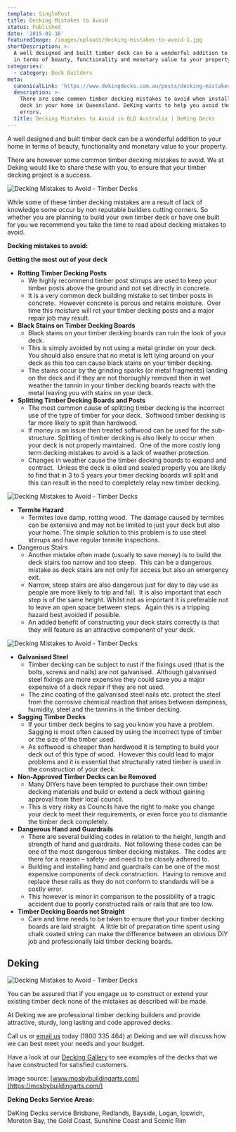 ```yaml
---
template: SinglePost
title: Decking Mistakes to Avoid
status: Published
date: '2015-01-16'
featuredImage: /images/uploads/decking-mistakes-to-avoid-1.jpg
shortDescription: >-
  A well designed and built timber deck can be a wonderful addition to your home
  in terms of beauty, functionality and monetary value to your property.
categories:
  - category: Deck Builders
meta:
  canonicalLink: 'https://www.dekingdecks.com.au/posts/decking-mistakes-to-avoid/'
  description: >-
    There are some common timber decking mistakes to avoid when installing a
    deck in your home in Queensland. DeKing wants to help you avoid these costly
    errors.
  title: Decking Mistakes to Avoid in QLD Australia | DeKing Decks
---
```

A well designed and built timber deck can be a wonderful addition to your home in terms of beauty, functionality and monetary value to your property.

There are however some common timber decking mistakes to avoid. We at Deking would like to share these with you, to ensure that your timber decking project is a success.

![Decking Mistakes to Avoid - Timber Decks](/images/uploads/decking-mistakes-to-avoid-1.jpg)

While some of these timber decking mistakes are a result of lack of knowledge some occur by non reputable builders cutting corners. So whether you are planning to build your own timber deck or have one built for you we recommend you take the time to read about decking mistakes to avoid.

**Decking mistakes to avoid:**

**Getting the most out of your deck**

* **Rotting Timber Decking Posts**
  * We highly recommend timber post stirrups are used to keep your timber posts above the ground and not set directly in concrete.
  * It is a very common deck building mistake to set timber posts in concrete.  However concrete is porous and retains moisture.  Over time this moisture will rot your timber decking posts and a major repair job may result.
* **Black Stains on Timber Decking Boards**
  * Black stains on your timber decking boards can ruin the look of your deck.
  * This is simply avoided by not using a metal grinder on your deck.  You should also ensure that no metal is left lying around on your deck as this too can cause black stains on your timber decking.
  * The stains occur by the grinding sparks (or metal fragments) landing on the deck and if they are not thoroughly removed then in wet weather the tannin in your timber decking boards reacts with the metal leaving you with stains on your deck.
* **Splitting Timber Decking Boards and Posts**
  * The most common cause of splitting timber decking is the incorrect use of the type of timber for your deck.  Softwood timber decking is far more likely to split than hardwood.
  * If money is an issue then treated softwood can be used for the sub-structure. Splitting of timber decking is also likely to occur when your deck is not properly maintained.  One of the more costly long term decking mistakes to avoid is a lack of weather protection.
  * Changes in weather cause the timber decking boards to expand and contract.  Unless the deck is oiled and sealed properly you are likely to find that in 3 to 5 years your timer decking boards will split and this can result in the need to completely relay new timber decking.

![Decking Mistakes to Avoid - Timber Decks](/images/uploads/decking-mistakes-to-avoid-2.jpg)

* **Termite Hazard**
  * Termites love damp, rotting wood.  The damage caused by termites can be extensive and may not be limited to just your deck but also your home. The simple solution to this problem is to use steel stirrups and have regular termite inspections.
* Dangerous Stairs
  * Another mistake often made (usually to save money) is to build the deck stairs too narrow and too steep.  This can be a dangerous mistake as deck stairs are not only for access but also an emergency exit.
  * Narrow, steep stairs are also dangerous just for day to day use as people are more likely to trip and fall.  It is also important that each step is of the same height. Whilst not as important it is preferable not to leave an open space between steps.  Again this is a tripping hazard best avoided if possible.
  * An added benefit of constructing your deck stairs correctly is that they will feature as an attractive component of your deck.

![Decking Mistakes to Avoid - Timber Decks](/images/uploads/decking-mistakes-to-avoid-3.jpg)

* **Galvanised Steel**
  * Timber decking can be subject to rust if the fixings used (that is the bolts, screws and nails) are not galvanised.  Although galvanised steel fixings are more expensive they could save you a major expensive of a deck repair if they are not used.
  * The zinc coating of the galvanised steel nails etc. protect the steel from the corrosive chemical reaction that arises between dampness, humidity, steel and the tannins in the timber decking.
* **Sagging Timber Decks**
  * If your timber deck begins to sag you know you have a problem.  Sagging is most often caused by using the incorrect type of timber or the size of the timber used.
  * As softwood is cheaper than hardwood it is tempting to build your deck out of this type of wood.  However this could lead to major problems and it is essential that structurally rated timber is used in the construction of your deck.
* **Non-Approved Timber Decks can be Removed**
  * Many DIYers have been tempted to purchase their own timber decking materials and build or extend a deck without gaining approval from their local council.
  * This is very risky as Councils have the right to make you change your deck to meet their requirements, or even force you to dismantle the timber deck completely.
* **Dangerous Hand and Guardrails**
  * There are several building codes in relation to the height, length and strength of hand and guardrails.  Not following these codes can be one of the most dangerous timber decking mistakes.  The codes are there for a reason – safety- and need to be closely adhered to.
  * Building and installing hand and guardrails can be one of the most expensive components of deck construction.  Having to remove and replace these rails as they do not conform to standards will be a costly error.
  * This however is minor in comparison to the possibility of a tragic accident due to poorly constructed rails or rails that are too low.
* **Timber Decking Boards not Straight**
  * Care and time needs to be taken to ensure that your timber decking boards are laid straight.  A little bit of preparation time spent using chalk coated string can make the difference between an obvious DIY job and professionally laid timber decking boards.

## Deking

![Decking Mistakes to Avoid - Timber Decks](/images/uploads/img_8748.jpg)

You can be assured that if you engage us to construct or extend your existing timber deck none of the mistakes as described will be made.

At Deking we are professional timber decking builders and provide attractive, sturdy, long lasting and code approved decks.

Call us or [email us](https://www.dekingdecks.com.au/contact/) today (1800 335 464) at Deking and we will discuss how we can best meet your needs and your budget.

Have a look at our [Decking Gallery](https://www.dekingdecks.com.au/projects/) to see examples of the decks that we have constructed for satisfied customers.

Image source: [www.mosbybuildingarts.com](https://mosbybuildingarts.com/)

**Deking Decks Service Areas:**

DeKing Decks service Brisbane, Redlands, Bayside, Logan, Ipswich, Moreton Bay, the Gold Coast, Sunshine Coast and Scenic Rim
